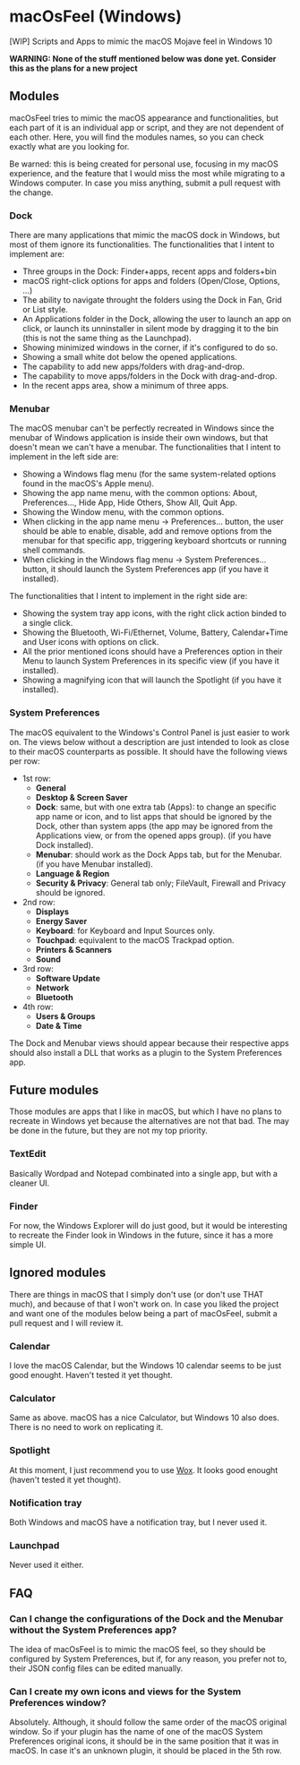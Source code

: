 # macOsFeel (Windows)
\[WIP\] Scripts and Apps to mimic the macOS Mojave feel in Windows 10

**WARNING: None of the stuff mentioned below was done yet. Consider this as the plans for a new project**

## Modules
macOsFeel tries to mimic the macOS appearance and functionalities, but each part of it is an individual app or script, and they are not dependent of each other. Here, you will find the modules names, so you can check exactly what are you looking for. 

Be warned: this is being created for personal use, focusing in my macOS experience, and the feature that I would miss the most while migrating to a Windows computer. In case you miss anything, submit a pull request with the change.

### Dock
There are many applications that mimic the macOS dock in Windows, but most of them ignore its functionalities. The functionalities that I intent to implement are:
- Three groups in the Dock: Finder+apps, recent apps and folders+bin
- macOS right-click options for apps and folders (Open/Close, Options, ...)
- The ability to navigate throught the folders using the Dock in Fan, Grid or List style.
- An Applications folder in the Dock, allowing the user to launch an app on click, or launch its unninstaller in silent mode by dragging it to the bin (this is not the same thing as the Launchpad).
- Showing minimized windows in the corner, if it's configured to do so.
- Showing a small white dot below the opened applications.
- The capability to add new apps/folders with drag-and-drop.
- The capability to move apps/folders in the Dock with drag-and-drop.
- In the recent apps area, show a minimum of three apps.

### Menubar
The macOS menubar can't be perfectly recreated in Windows since the menubar of Windows application is inside their own windows, but that doesn't mean we can't have a menubar. The functionalities that I intent to implement in the left side are:
- Showing a Windows flag menu (for the same system-related options found in the macOS's Apple menu).
- Showing the app name menu, with the common options: About, Preferences..., Hide App, Hide Others, Show All, Quit App.
- Showing the Window menu, with the common options.
- When clicking in the app name menu -> Preferences... button, the user should be able to enable, disable, add and remove options from the menubar for that specific app, triggering keyboard shortcuts or running shell commands.
- When clicking in the Windows flag menu -> System Preferences... button, it should launch the System Preferences app (if you have it installed).

The functionalities that I intent to implement in the right side are:
- Showing the system tray app icons, with the right click action binded to a single click.
- Showing the Bluetooth, Wi-Fi/Ethernet, Volume, Battery, Calendar+Time and User icons with options on click.
- All the prior mentioned icons should have a Preferences option in their Menu to launch System Preferences in its specific view (if you have it installed).
- Showing a magnifying icon that will launch the Spotlight (if you have it installed).

### System Preferences
The macOS equivalent to the Windows's Control Panel is just easier to work on. The views below without a description are just intended to look as close to their macOS counterparts as possible. It should have the following views per row:
- 1st row:
   - **General**
   - **Desktop & Screen Saver**
   - **Dock**: same, but with one extra tab (Apps): to change an specific app name or icon, and to list apps that should be ignored by the Dock, other than system apps (the app may be ignored from the Applications view, or from the opened apps group). (if you have Dock installed).
   - **Menubar**: should work as the Dock Apps tab, but for the Menubar. (if you have Menubar installed).
   - **Language & Region**
   - **Security & Privacy**: General tab only; FileVault, Firewall and Privacy should be ignored.
- 2nd row:
   - **Displays**
   - **Energy Saver**
   - **Keyboard**: for Keyboard and Input Sources only.
   - **Touchpad**: equivalent to the macOS Trackpad option.
   - **Printers & Scanners**
   - **Sound**
- 3rd row:
   - **Software Update**
   - **Network**
   - **Bluetooth**
- 4th row:
   - **Users & Groups**
   - **Date & Time**

The Dock and Menubar views should appear because their respective apps should also install a DLL that works as a plugin to the System Preferences app. 

## Future modules
Those modules are apps that I like in macOS, but which I have no plans to recreate in Windows yet because the alternatives are not that bad. The may be done in the future, but they are not my top priority.

### TextEdit
Basically Wordpad and Notepad combinated into a single app, but with a cleaner UI.

### Finder
For now, the Windows Explorer will do just good, but it would be interesting to recreate the Finder look in Windows in the future, since it has a more simple UI.

## Ignored modules
There are things in macOS that I simply don't use (or don't use THAT much), and because of that I won't work on. In case you liked the project and want one of the modules below being a part of macOsFeel, submit a pull request and I will review it.

### Calendar
I love the macOS Calendar, but the Windows 10 calendar seems to be just good enought. Haven't tested it yet thought.

### Calculator
Same as above. macOS has a nice Calculator, but Windows 10 also does. There is no need to work on replicating it.

### Spotlight
At this moment, I just recommend you to use [Wox](https://github.com/Wox-launcher/Wox). It looks good enought (haven't tested it yet thought).

### Notification tray
Both Windows and macOS have a notification tray, but I never used it.

### Launchpad
Never used it either. 

## FAQ

### Can I change the configurations of the Dock and the Menubar without the System Preferences app?
The idea of macOsFeel is to mimic the macOS feel, so they should be configured by System Preferences, but if, for any reason, you prefer not to, their JSON config files can be edited manually. 

### Can I create my own icons and views for the System Preferences window?
Absolutely. Although, it should follow the same order of the macOS original window. So if your plugin has the name of one of the macOS System Preferences original icons, it should be in the same position that it was in macOS. In case it's an unknown plugin, it should be placed in the 5th row.
